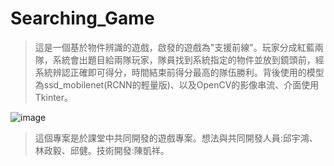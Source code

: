 # Searching_Game

> 這是一個基於物件辨識的遊戲，啟發的遊戲為"支援前線"。玩家分成紅藍兩隊，系統會出題目給兩隊玩家，隊員找到系統指定的物件並放到鏡頭前，經系統辨認正確即可得分，時間結束前得分最高的隊伍勝利。背後使用的模型為ssd_mobilenet(RCNN的輕量版)、以及OpenCV的影像串流、介面使用Tkinter。

![image](https://github.com/baker12355/Searching_Game/blob/master/gif/PyImageSearch-PhotoBooth-2018_7_1-%E4%B8%8B%E5%8D%88-02_55_05.gif)

> 這個專案是於課堂中共同開發的遊戲專案。想法與共同開發人員:邱宇鴻、林政毅、邱健。技術開發:陳凱祥。
